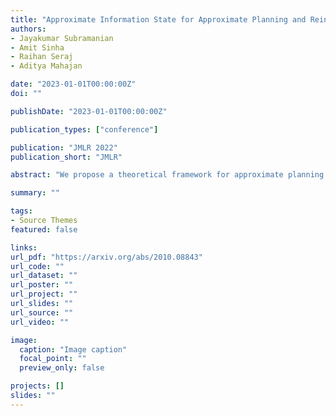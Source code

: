 ```yaml
---
title: "Approximate Information State for Approximate Planning and Reinforcement Learning in Partially Observed Systems"
authors:
- Jayakumar Subramanian
- Amit Sinha
- Raihan Seraj
- Aditya Mahajan

date: "2023-01-01T00:00:00Z"
doi: ""

publishDate: "2023-01-01T00:00:00Z"

publication_types: ["conference"]

publication: "JMLR 2022"
publication_short: "JMLR"

abstract: "We propose a theoretical framework for approximate planning and learning in partially observed systems. Our framework is based on the fundamental notion of information state. We provide two equivalent definitions of information state -- i) a function of history which is sufficient to compute the expected reward and predict its next value; ii) equivalently, a function of the history which can be recursively updated and is sufficient to compute the expected reward and predict the next observation. An information state always leads to a dynamic programming decomposition. Our key result is to show that if a function of the history (called approximate information state (AIS)) approximately satisfies the properties of the information state, then there is a corresponding approximate dynamic program. We show that the policy computed using this is approximately optimal with bounded loss of optimality. We show that several approximations in state, observation and action spaces in literature can be viewed as instances of AIS. In some of these cases, we obtain tighter bounds. A salient feature of AIS is that it can be learnt from data. We present AIS based multi-time scale policy gradient algorithms. and detailed numerical experiments with low, moderate and high dimensional environments."

summary: ""

tags:
- Source Themes
featured: false

links:
url_pdf: "https://arxiv.org/abs/2010.08843"
url_code: ""
url_dataset: ""
url_poster: ""
url_project: ""
url_slides: ""
url_source: ""
url_video: ""

image:
  caption: "Image caption"
  focal_point: ""
  preview_only: false

projects: []
slides: ""
---
```

